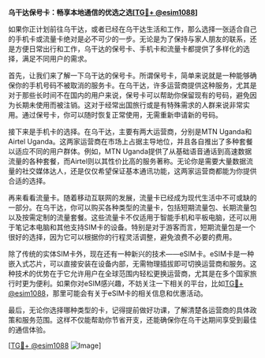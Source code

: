 **乌干达保号卡：畅享本地通信的优选之选[[TG💪+ @esim1088](https://t.me/s/esim1088)]**

如果你正计划前往乌干达，或者已经在乌干达生活和工作，那么选择一张适合自己的手机卡或流量卡绝对是必不可少的一步。无论是为了保持与家人朋友的联系，还是方便日常出行和工作，乌干达的保号卡、手机卡和流量卡都提供了多样化的选择，满足不同用户的需求。

首先，让我们来了解一下乌干达的保号卡。所谓保号卡，简单来说就是一种能够确保你的手机号码不被取消的服务卡。在乌干达，许多运营商提供这种服务，尤其是对于那些长时间不在国内的用户来说，保号卡可以帮助你保留现有的号码，避免因为长期未使用而被注销。这对于经常出国旅行或是有特殊需求的人群来说非常实用。通过保号卡，你可以随时恢复正常使用，无需重新申请新的号码。

接下来是手机卡的选择。在乌干达，主要有两大运营商，分别是MTN Uganda和Airtel Uganda。这两家运营商在市场上占据主导地位，并且各自推出了多种套餐以适应不同的用户群体。例如，MTN Uganda提供了从基础语音通话到高速数据流量的各种套餐，而Airtel则以其性价比高的服务著称。无论你是需要大量数据流量的社交媒体达人，还是仅仅希望保证基本通讯功能，这两家运营商都能为你提供合适的选择。

再来看看流量卡。随着移动互联网的发展，流量卡已经成为现代生活中不可或缺的一部分。在乌干达，你可以购买各种类型的流量卡，包括短期流量包、长期流量包以及按需定制的流量套餐。这些流量卡不仅适用于智能手机和平板电脑，还可以用于笔记本电脑和其他支持SIM卡的设备。特别是对于游客而言，短期流量包是一个很好的选择，因为它可以根据你的行程灵活调整，避免浪费不必要的费用。

除了传统的实体SIM卡外，现在还有一种新兴的技术——eSIM卡。eSIM卡是一种嵌入式芯片，可以直接安装在设备内部，无需物理插拔即可切换运营商和服务。这种技术的优势在于它允许用户在全球范围内轻松更换运营商，尤其是在多个国家旅行时更为便利。如果你对eSIM感兴趣，不妨关注一下相关的平台，比如[TG💪+ @esim1088](https://t.me/s/esim1088)，那里可能会有关于eSIM卡的相关信息和优惠活动。

最后，无论你选择哪种类型的卡，记得提前做好功课，了解清楚各运营商的具体政策和服务范围。这样不仅能帮助你节省开支，还能确保你在乌干达期间享受到最佳的通信体验。

[[TG💪+ @esim1088](https://t.me/s/esim1088) ![Image](https://i.postimg.cc/4NQfJmqS/Snipaste-2025-05-13-00-14-12.png)]